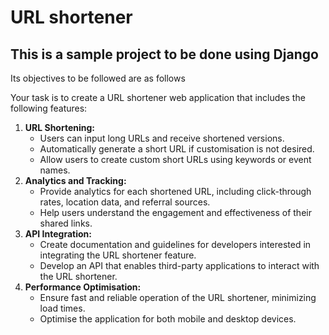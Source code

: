 # URL shortener

## This is a sample project to be done using Django

Its objectives to be followed are as follows

Your task is to create a URL shortener web application that includes the following features:

1. **URL Shortening:**
    - Users can input long URLs and receive shortened versions.
    - Automatically generate a short URL if customisation is not desired.
    - Allow users to create custom short URLs using keywords or event names.
2. **Analytics and Tracking:**
    - Provide analytics for each shortened URL, including click-through rates, location data, and referral sources.
    - Help users understand the engagement and effectiveness of their shared links.
3. **API Integration:**
    - Create documentation and guidelines for developers interested in integrating the URL shortener feature.
    - Develop an API that enables third-party applications to interact with the URL shortener.
4. **Performance Optimisation:**
    - Ensure fast and reliable operation of the URL shortener, minimizing load times.
    - Optimise the application for both mobile and desktop devices.